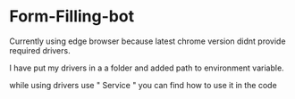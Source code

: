 # Form-Filling-bot

Currently using edge browser because latest chrome version didnt provide required drivers.

I have put my drivers in a a folder and added path to environment variable.

while using drivers use  " Service  " you can find how to use it in the code 

